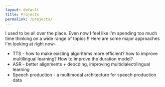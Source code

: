 ```yaml
---
layout: default
title: Projects
permalink: /projects/
---
```


I used to be all over the place. Even now I feel like I'm spending too much time thinking on a wide range of topics !! 
Here are some major approaches I'm looking at right now-

<ul>
  <li>TTS - how to make existing algorithms more efficient? how to improve multilingual learning? How to improve the duration model?</li>
  <li>ASR - better alignments + deocding, improving multidialect/lingual learning</li>
  <li>Speech production - a multimodal architecture for speech production data</li>
</ul>


